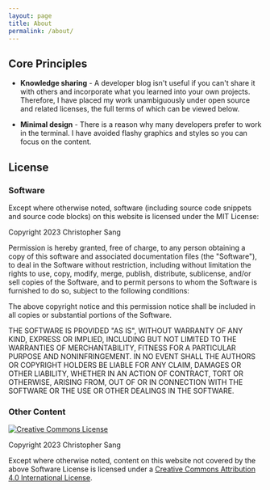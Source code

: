 ```yaml
---
layout: page
title: About
permalink: /about/
---
```


## Core Principles

* **Knowledge sharing** - A developer blog isn't useful if you can't share it with others and incorporate
  what you learned into your own projects. Therefore, I have placed my work unambiguously under open source
  and related licenses, the full terms of which can be viewed below.

* **Minimal design** - There is a reason why many developers prefer to work in the terminal. I have avoided
  flashy graphics and styles so you can focus on the content.

## License

### Software

Except where otherwise noted, software (including source code snippets and source code blocks) on this website
is licensed under the MIT License:

Copyright 2023 Christopher Sang

Permission is hereby granted, free of charge, to any person obtaining a copy of this software and associated documentation files (the "Software"), to deal in the Software without restriction, including without limitation the rights to use, copy, modify, merge, publish, distribute, sublicense, and/or sell copies of the Software, and to permit persons to whom the Software is furnished to do so, subject to the following conditions:

The above copyright notice and this permission notice shall be included in all copies or substantial portions of the Software.

THE SOFTWARE IS PROVIDED "AS IS", WITHOUT WARRANTY OF ANY KIND, EXPRESS OR IMPLIED, INCLUDING BUT NOT LIMITED TO THE WARRANTIES OF MERCHANTABILITY, FITNESS FOR A PARTICULAR PURPOSE AND NONINFRINGEMENT. IN NO EVENT SHALL THE AUTHORS OR COPYRIGHT HOLDERS BE LIABLE FOR ANY CLAIM, DAMAGES OR OTHER LIABILITY, WHETHER IN AN ACTION OF CONTRACT, TORT OR OTHERWISE, ARISING FROM, OUT OF OR IN CONNECTION WITH THE SOFTWARE OR THE USE OR OTHER DEALINGS IN THE SOFTWARE.

### Other Content

<a rel="license" href="http://creativecommons.org/licenses/by/4.0/">
<img alt="Creative Commons License" style="border-width:0" src="https://i.creativecommons.org/l/by/4.0/88x31.png" />
</a>

Copyright 2023 Christopher Sang

Except where otherwise noted, content on this website not covered by the above Software License is licensed under a
<a rel="license" href="http://creativecommons.org/licenses/by/4.0/">Creative Commons Attribution 4.0 International License</a>.
